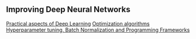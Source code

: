 
## Improving Deep Neural Networks 
[Practical aspects of Deep Learning](https://github.com/JanelChumley/coursera_deep_learning_ai/tree/master/hyperparameter_tuning_regularization_and_optimization/week1_regularization)
[Optimization algorithms](https://github.com/JanelChumley/coursera_deep_learning_ai/tree/master/hyperparameter_tuning_regularization_and_optimization/week2_optimization)
[Hyperparameter tuning, Batch Normalization and Programming Frameworks](https://github.com/JanelChumley/coursera_deep_learning_ai/tree/master/hyperparameter_tuning_regularization_and_optimization/week3_hyperparameter_tuning)

